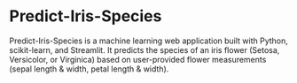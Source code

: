 # Predict-Iris-Species
Predict-Iris-Species is a machine learning web application built with Python, scikit-learn, and Streamlit. It predicts the species of an iris flower (Setosa, Versicolor, or Virginica) based on user-provided flower measurements (sepal length &amp; width, petal length &amp; width).
